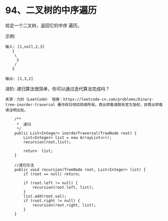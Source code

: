 94、二叉树的中序遍历
===
给定一个二叉树，返回它的中序 遍历。<br>

示例:<br>
```
输入: [1,null,2,3]
   1
    \
     2
    /
   3

输出: [1,3,2]
```
进阶: 递归算法很简单，你可以通过迭代算法完成吗？<br>

``
来源：力扣（LeetCode）
链接：https://leetcode-cn.com/problems/binary-tree-inorder-traversal
著作权归领扣网络所有。商业转载请联系官方授权，非商业转载请注明出处。
``


```
    /**
     *  递归
     */
    public List<Integer> inorderTraversal(TreeNode root) {
        List<Integer> list = new ArrayList<>();
        recursion(root,list);
        
        return  list;
    }

    //递归方法
    public void recursion(TreeNode root, List<Integer> list) {
        if (root == null) return;

        if (root.left != null) {
            recursion(root.left, list);
        } 
        list.add(root.val);
        if (root.right != null) {
            recursion(root.right, list);
        }
    }
```

